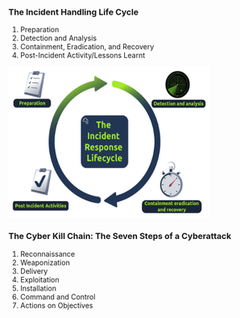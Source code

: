 <h3> The Incident Handling Life Cycle</h3>

<ol>
   <li> Preparation </li>
   <li> Detection and Analysis </li>
   <li> Containment, Eradication, and Recovery    </li>
   <li> Post-Incident Activity/Lessons Learnt   </li>
</ol>

<img src="https://github.com/Nisha318/Nisha318.github.io/blob/master/assets/images/incident%20response%20lifecycle.png" width="400" height="300">

<h3>The Cyber Kill Chain: The Seven Steps of a Cyberattack </h3>
<ol>
   <li> Reconnaissance </li>
   <li> Weaponization</li>
   <li> Delivery  </li>
   <li> Exploitation   </li>
   <li> Installation   </li>
   <li> Command and Control   </li>
   <li> Actions on Objectives   </li>
</ol>
